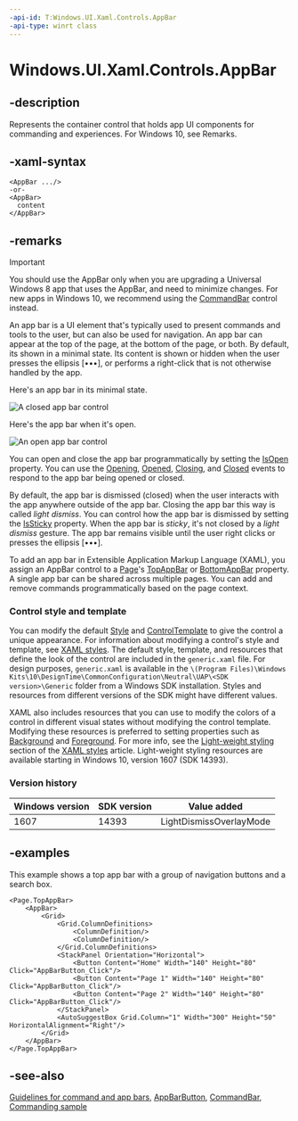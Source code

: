 ```yaml
---
-api-id: T:Windows.UI.Xaml.Controls.AppBar
-api-type: winrt class
---
```


<!-- Class syntax.
public class AppBar : Windows.UI.Xaml.Controls.ContentControl, Windows.UI.Xaml.Controls.IAppBar, Windows.UI.Xaml.Controls.IAppBar2, Windows.UI.Xaml.Controls.IAppBar3, Windows.UI.Xaml.Controls.IAppBar4, Windows.UI.Xaml.Controls.IAppBarOverrides, Windows.UI.Xaml.Controls.IAppBarOverrides3
-->

# Windows.UI.Xaml.Controls.AppBar

## -description

Represents the container control that holds app UI components for commanding and experiences. For Windows 10, see Remarks.



## -xaml-syntax

```xaml
<AppBar .../>
-or-
<AppBar>
  content
</AppBar>
```

## -remarks

> [!IMPORTANT]
> You should use the AppBar only when you are upgrading a Universal Windows 8 app that uses the AppBar, and need to minimize changes. For new apps in Windows 10, we recommend using the [CommandBar](commandbar.md) control instead.

An app bar is a UI element that's typically used to present commands and tools to the user, but can also be used for navigation. An app bar can appear at the top of the page, at the bottom of the page, or both. By default, its shown in a minimal state. Its content is shown or hidden when the user presses the ellipsis [•••], or performs a right-click that is not otherwise handled by the app.

Here's an app bar in its minimal state.

<img alt="A closed app bar control" src="images/AppBar_Closed_10.png" />

Here's the app bar when it's open.

<img alt="An open app bar control" src="images/AppBar_Open_10.png" />

You can open and close the app bar programmatically by setting the [IsOpen](appbar_isopen.md) property. You can use the [Opening](appbar_opening.md), [Opened](appbar_opened.md), [Closing](appbar_closing.md), and [Closed](appbar_closed.md) events to respond to the app bar being opened or closed.

By default, the app bar is dismissed (closed) when the user interacts with the app anywhere outside of the app bar. Closing the app bar this way is called *light dismiss*. You can control how the app bar is dismissed by setting the [IsSticky](appbar_issticky.md) property. When the app bar is *sticky*, it's not closed by a *light dismiss* gesture. The app bar remains visible until the user right clicks or presses the ellipsis [•••].

To add an app bar in Extensible Application Markup Language (XAML), you assign an AppBar control to a [Page](page.md)'s [TopAppBar](page_topappbar.md) or [BottomAppBar](page_bottomappbar.md) property. A single app bar can be shared across multiple pages. You can add and remove commands programmatically based on the page context.

### Control style and template

You can modify the default [Style](../windows.ui.xaml/style.md) and [ControlTemplate](controltemplate.md) to give the control a unique appearance. For information about modifying a control's style and template, see [XAML styles](/windows/apps/design/style/xaml-styles). The default style, template, and resources that define the look of the control are included in the `generic.xaml` file. For design purposes, `generic.xaml` is available in the `\(Program Files)\Windows Kits\10\DesignTime\CommonConfiguration\Neutral\UAP\<SDK version>\Generic` folder from a Windows SDK installation. Styles and resources from different versions of the SDK might have different values.

XAML also includes resources that you can use to modify the colors of a control in different visual states without modifying the control template. Modifying these resources is preferred to setting properties such as [Background](control_background.md) and [Foreground](control_foreground.md). For more info, see the [Light-weight styling](/windows/apps/design/style/xaml-styles#lightweight-styling) section of the [XAML styles](/windows/apps/design/style/xaml-styles) article. Light-weight styling resources are available starting in Windows 10, version 1607 (SDK 14393).

### Version history

| Windows version | SDK version | Value added |
| -- | -- | -- |
| 1607 | 14393 | LightDismissOverlayMode |

## -examples

This example shows a top app bar with a group of navigation buttons and a search box.

```xaml
<Page.TopAppBar>
    <AppBar>
        <Grid>
            <Grid.ColumnDefinitions>
                <ColumnDefinition/>
                <ColumnDefinition/>
            </Grid.ColumnDefinitions>
            <StackPanel Orientation="Horizontal">
                <Button Content="Home" Width="140" Height="80" Click="AppBarButton_Click"/>
                <Button Content="Page 1" Width="140" Height="80" Click="AppBarButton_Click"/>
                <Button Content="Page 2" Width="140" Height="80" Click="AppBarButton_Click"/>
            </StackPanel>
            <AutoSuggestBox Grid.Column="1" Width="300" Height="50" HorizontalAlignment="Right"/>
        </Grid>
    </AppBar>
</Page.TopAppBar>
```

<!--<auto_snippet sample_id="BasicControlSnippets" snippet_id="BasicAppBarXAML"/>-->

## -see-also

[Guidelines for command and app bars](/windows/uwp/controls-and-patterns/app-bars), [AppBarButton](appbarbutton.md), [CommandBar](commandbar.md), [Commanding sample](https://github.com/Microsoft/Windows-universal-samples/tree/master/Samples/XamlCommanding)
